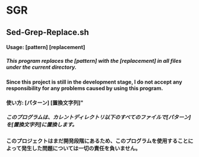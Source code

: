# SGR
## Sed-Grep-Replace.sh
#### Usage: [pattern] [replacement]
##### This program replaces the [pattern] with the [replacement] in all files under the current directory.
#### Since this project is still in the development stage, I do not accept any responsibility for any problems caused by using this program.
#### 使い方: [パターン] [置換文字列]" 
##### このプログラムは、カレントディレクトリ以下のすべてのファイルで[パターン]を[置換文字列]に置換します。
#### このプロジェクトはまだ開発段階にあるため、このプログラムを使用することによって発生した問題については一切の責任を負いません。
